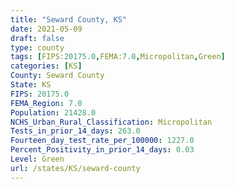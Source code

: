 ```yaml
---
title: "Seward County, KS"
date: 2021-05-09
draft: false
type: county
tags: [FIPS:20175.0,FEMA:7.0,Micropolitan,Green]
categories: [KS]
County: Seward County
State: KS
FIPS: 20175.0
FEMA_Region: 7.0
Population: 21428.0
NCHS_Urban_Rural_Classification: Micropolitan
Tests_in_prior_14_days: 263.0
Fourteen_day_test_rate_per_100000: 1227.0
Percent_Positivity_in_prior_14_days: 0.03
Level: Green
url: /states/KS/seward-county
---
```



